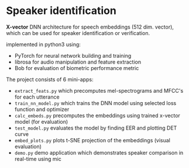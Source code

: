 # Speaker identification
<b>X-vector</b> DNN architecture for speech embeddings (512 dim. vector),<br> which can be used for speaker identification or verification.

implemented in python3 using:
* PyTorch for neural network building and training
* librosa for audio manipulation and feature extraction
* Bob for evaluation of biometric performance metric

The project consists of 6 mini-apps:
* `extract_feats.py` which precomputes mel-spectrograms and MFCC's for each utterance
* `train_nn_model.py` which trains the DNN model using selected loss function and optimizer
* `calc_embeds.py` precomputes the embeddings using trained x-vector model (for evaluation)
* `test_model.py` evaluates the model by finding EER and plotting DET curve
* `embed_plots.py` plots t-SNE projection of the embeddings (visual evaluation)
* `demo.py` demo application which demonstrates speaker comparison in real-time using mic
